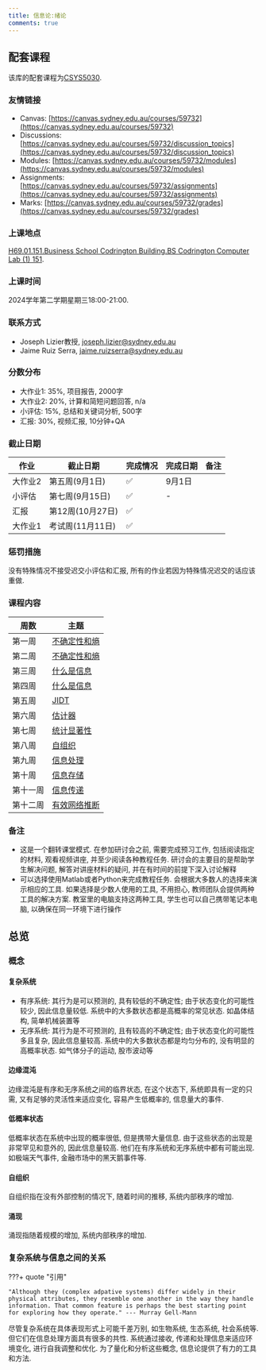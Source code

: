 ```yaml
---
title: 信息论:绪论
comments: true
---
```


## 配套课程

该库的配套课程为[CSYS5030](https://www.sydney.edu.au/units/CSYS5030/2024-S2C-NE-CC).

### 友情链接

- Canvas: [https://canvas.sydney.edu.au/courses/59732](https://canvas.sydney.edu.au/courses/59732)
- Discussions: [https://canvas.sydney.edu.au/courses/59732/discussion_topics](https://canvas.sydney.edu.au/courses/59732/discussion_topics)
- Modules: [https://canvas.sydney.edu.au/courses/59732/modules](https://canvas.sydney.edu.au/courses/59732/modules)
- Assignments: [https://canvas.sydney.edu.au/courses/59732/assignments](https://canvas.sydney.edu.au/courses/59732/assignments)
- Marks: [https://canvas.sydney.edu.au/courses/59732/grades](https://canvas.sydney.edu.au/courses/59732/grades)

### 上课地点

[H69.01.151.Business School Codrington Building.BS Codrington Computer Lab (1) 151](https://maps.sydney.edu.au/?room=H69.01.151).

### 上课时间

2024学年第二学期星期三18:00-21:00.

### 联系方式

- Joseph Lizier教授, joseph.lizier@sydney.edu.au
- Jaime Ruiz Serra, jaime.ruizserra@sydney.edu.au

### 分数分布

- 大作业1: 35%, 项目报告, 2000字
- 大作业2: 20%, 计算和简短问题回答, n/a
- 小评估: 15%, 总结和关键词分析, 500字
- 汇报: 30%, 视频汇报, 10分钟+QA

### 截止日期

|作业|截止日期|完成情况|完成日期|备注|
|-|-|-|-|-|
|大作业2|第五周(9月1日)|✅|9月1日||
|小评估|第七周(9月15日)|✅|-||
|汇报|第12周(10月27日)|✅|||
|大作业1|考试周(11月11日)|✅|||

### 惩罚措施
 
没有特殊情况不接受迟交小评估和汇报, 所有的作业若因为特殊情况迟交的话应该重做. 

### 课程内容

|周数|主题|
|-|-|
|第一周|[不确定性和熵](/information-theory/uncertainty-and-entropy)|
|第二周|[不确定性和熵](/information-theory/uncertainty-and-entropy)|
|第三周|[什么是信息](/information-theory/what-is-information)|
|第四周|[什么是信息](/information-theory/what-is-information)|
|第五周|[JIDT](/information-theory/jidt)|
|第六周|[估计器](/information-theory/estimator)|
|第七周|[统计显著性](/information-theory/statistical-significance)|
|第八周|[自组织](/information-theory/self-organisation)|
|第九周|[信息处理](/information-theory/information-processing)|
|第十周|[信息存储](/information-theory/information-storage)|
|第十一周|[信息传递](/information-theory/information-transfer)|
|第十二周|[有效网络推断](/information-theory/effective-network-inference)|

### 备注

- 这是一个翻转课堂模式. 在参加研讨会之前, 需要完成预习工作, 包括阅读指定的材料, 观看视频讲座, 并至少阅读各种教程任务. 研讨会的主要目的是帮助学生解决问题, 解答对讲座材料的疑问, 并在有时间的前提下深入讨论解释
- 可以选择使用Matlab或者Python来完成教程任务. 会根据大多数人的选择来演示相应的工具. 如果选择是少数人使用的工具, 不用担心, 教师团队会提供两种工具的解决方案. 教室里的电脑支持这两种工具, 学生也可以自己携带笔记本电脑, 以确保在同一环境下进行操作

## 总览 

### 概念

#### 复杂系统

- 有序系统: 其行为是可以预测的, 具有较低的不确定性; 由于状态变化的可能性较少, 因此信息量较低. 系统中的大多数状态都是高概率的常见状态. 如晶体结构, 简单机械装置等
- 无序系统: 其行为是不可预测的, 且有较高的不确定性; 由于状态变化的可能性多且复杂, 因此信息量较高. 系统中的大多数状态都是均匀分布的, 没有明显的高概率状态. 如气体分子的运动, 股市波动等

#### 边缘混沌

边缘混沌是有序和无序系统之间的临界状态, 在这个状态下, 系统即具有一定的只需, 又有足够的灵活性来适应变化, 容易产生低概率的, 信息量大的事件.

#### 低概率状态

低概率状态在系统中出现的概率很低, 但是携带大量信息. 由于这些状态的出现是非常罕见和意外的, 因此信息量较高. 他们在有序系统和无序系统中都有可能出现. 如极端天气事件, 金融市场中的黑天鹅事件等. 

#### 自组织

自组织指在没有外部控制的情况下, 随着时间的推移, 系统内部秩序的增加. 

#### 涌现

涌现指随着规模的增加, 系统内部秩序的增加.

### 复杂系统与信息之间的关系

???+ quote "引用"

    "Although they (complex adpative systems) differ widely in their physical attributes, they resemble one another in the way they handle information. That common feature is perhaps the best starting point for exploring how they operate." --- Murray Gell-Mann

尽管复杂系统在具体表现形式上可能千差万别, 如生物系统, 生态系统, 社会系统等. 但它们在信息处理方面具有很多的共性. 系统通过接收, 传递和处理信息来适应环境变化, 进行自我调整和优化. 为了量化和分析这些概念, 信息论提供了有力的工具和方法. 